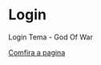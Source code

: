# Login
 Login Tema - God Of War

<a href="https://marcosoliveira404.github.io/Login/index.html" target="_blank">Comfira a pagina</a>
